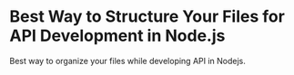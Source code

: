 # Best Way to Structure Your Files for API Development in Node.js

Best way to organize your files while developing API in Nodejs.
